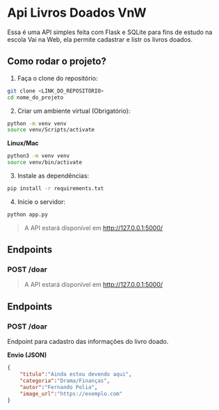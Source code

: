# Api Livros Doados VnW

Essa é uma API simples feita com Flask e SQLite para fins de estudo na escola Vai na Web, ela permite cadastrar e listr os livros doados. 

## Como rodar o projeto?

1. Faça o clone do repositório:
``` bash
git clone <LINK_DO_REPOSITÓRIO>
cd nome_do_projeto
```

2. Criar um ambiente virtual (Obrigatório):
```bash
python -m venv venv
source venv/Scripts/activate
```

**Linux/Mac**
```bash
python3 -m venv venv
source venv/bin/activate
```

3. Instale as dependências:
``` bash
pip install -r requirements.txt
```

4. Inicie o servidor: 
``` bash
python app.py
```

> A API estará disponível em http://127.0.0.1:5000/

## Endpoints

### POST /doar

> A API estará disponível em http://127.0.0.1:5000/

## Endpoints

### POST /doar

Endpoint para cadastro das informações do livro doado.

**Envio (JSON)**
```json
{
    "titulo":"Ainda estou devendo aqui",
    "categoria":"Drama/Finanças",
    "autor":"Fernando Polia",
    "image_url":"https://exemplo.com"
}
```

